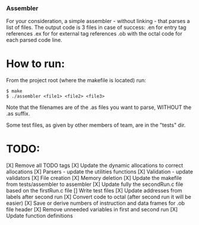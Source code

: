 ### Assembler

For your consideration, a simple assembler - without linking - that parses a list of files.
The output code is 3 files in case of success:
.en for entry tag references
.ex for for external tag references
.ob with the octal code for each parsed code line.

# How to run:
From the project root (where the makefile is located) run:
```
$ make
$ ./assembler <file1> <file2> <file3>
```

Note that the filenames are of the .as files you want to parse, WITHOUT the .as suffix.

Some test files, as given by other members of team, are in the "tests" dir.

# TODO:
[X] Remove all TODO tags
[X] Update the dynamic allocations to correct allocations
[X] Parsers - update the utilities functions
[X] Validation - update validators
[X] File creation
[X] Memory deletion
[X] Update the makefile from tests/assembler to assembler
[X] Update fully the secondRun.c file based on the firstRun.c file
[] Write test files
[X] Update addresses from labels after second run
[X] Convert code to octal (after second run it will be easier)
[X] Save or derive numbers of instruction and data frames for .ob file header
[X] Remove unneeded variables in first and second run
[X] Update function definitions
